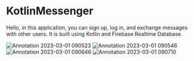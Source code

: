# KotlinMessenger
Hello, in this application, you can sign up, log in, and exchange messages with other users. It is built using Kotlin and Firebase Realtime Database.



![Annotation 2023-03-01 090523](https://user-images.githubusercontent.com/32748588/222058733-77f94ca7-944b-4000-a636-e9f45cd8effe.png)
![Annotation 2023-03-01 090546](https://user-images.githubusercontent.com/32748588/222058775-14bbdbe4-bdc9-46d2-9d36-620e9904807d.png)
![Annotation 2023-03-01 090646](https://user-images.githubusercontent.com/32748588/222058792-5a4e38b7-7674-480b-8524-f779fad65e54.png)
![Annotation 2023-03-01 090710](https://user-images.githubusercontent.com/32748588/222058806-5f414b30-8f2d-4101-9b05-a547b264936a.png)
